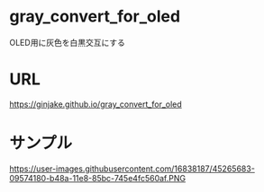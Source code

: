 # gray_convert_for_oled
OLED用に灰色を白黒交互にする

# URL
https://ginjake.github.io/gray_convert_for_oled

# サンプル
https://user-images.githubusercontent.com/16838187/45265683-09574180-b48a-11e8-85bc-745e4fc560af.PNG
